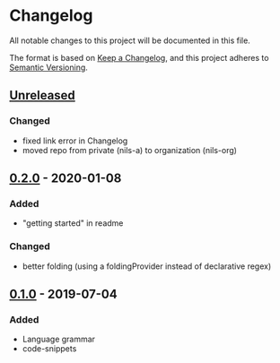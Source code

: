 # Changelog
All notable changes to this project will be documented in this file.

The format is based on [Keep a Changelog](https://keepachangelog.com/en/1.0.0/),
and this project adheres to [Semantic Versioning](https://semver.org/spec/v2.0.0.html).

## [Unreleased]
### Changed
- fixed link error in Changelog
- moved repo from private (nils-a) to organization (nils-org)

## [0.2.0] - 2020-01-08
### Added
- "getting started" in readme
### Changed
- better folding (using a foldingProvider instead of declarative regex)

## [0.1.0] - 2019-07-04
### Added
- Language grammar
- code-snippets

[Unreleased]: https://github.com/nils-org/vscode-firstspirit/compare/master...develop
[0.2.0]: https://github.com/nils-org/vscode-firstspirit/compare/master@%7B2019-07-04%7D...0.2.0
[0.1.0]: https://github.com/nils-org/vscode-firstspirit/tree/master@%7B2019-07-04%7D
